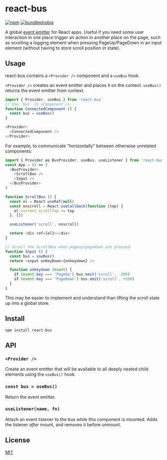 # react-bus

[![npm](https://badgen.net/npm/v/react-bus)](https://npmjs.com/package/react-bus)
[![bundlephobia](https://badgen.net/bundlephobia/minzip/react-bus)](https://bundlephobia.com/result?p=react-bus)

A global [event emitter](https://github.com/developit/mitt) for React apps.
Useful if you need some user interaction in one place trigger an action in another place on the page, such as scrolling a logging element when pressing PageUp/PageDown in an input element (without having to store scroll position in state).

## Usage

react-bus contains a `<Provider />` component and a `useBus` hook.

`<Provider />` creates an event emitter and places it on the context.
`useBus()` returns the event emitter from context.

```js
import { Provider, useBus } from 'react-bus'
// Use `bus` in <Component />.
function ConnectedComponent () {
  const bus = useBus()
}

<Provider>
  <ConnectedComponent />
</Provider>
```

For example, to communicate "horizontally" between otherwise unrelated components:

```js
import { Provider as BusProvider, useBus, useListener } from 'react-bus'
const App = () => (
  <BusProvider>
    <ScrollBox />
    <Input />
  </BusProvider>
)

function ScrollBox () {
  const el = React.useRef(null)
  const onscroll = React.useCallback(function (top) {
    el.current.scrollTop += top
  }, [])

  useListener('scroll', onscroll)

  return <div ref={el}></div>
}

// Scroll the ScrollBox when pageup/pagedown are pressed.
function Input () {
  const bus = useBus()
  return <input onKeyDown={onkeydown} />

  function onkeydown (event) {
    if (event.key === 'PageUp') bus.emit('scroll', -200)
    if (event.key === 'PageDown') bus.emit('scroll', +200)
  }
}
```

This may be easier to implement and understand than lifting the scroll state up into a global store.

## Install

```
npm install react-bus
```

## API

### `<Provider />`

Create an event emitter that will be available to all deeply nested child elements using the `useBus()` hook.

### `const bus = useBus()`

Return the event emitter.

### `useListener(name, fn)`

Attach an event listener to the bus while this component is mounted. Adds the listener _after_ mount, and removes it before unmount.

## License

[MIT](./LICENSE)
